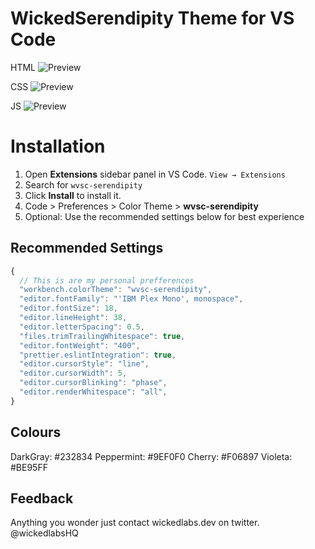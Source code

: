 # WickedSerendipity Theme for VS Code
HTML
![Preview](https://github.com/michael-andreuzza/wvsc-serendipity/blob/master/html.png?raw=true)

CSS
![Preview](https://github.com/michael-andreuzza/wvsc-serendipity/blob/master/css.png?raw=true)

JS
![Preview](https://github.com/michael-andreuzza/wvsc-serendipity/blob/master/js.png?raw=true)




# Installation

1. Open **Extensions** sidebar panel in VS Code. `View → Extensions`
2. Search for `wvsc-serendipity`
3. Click **Install** to install it.
4. Code > Preferences > Color Theme > **wvsc-serendipity**
5. Optional: Use the recommended settings below for best experience

## Recommended Settings

```js
{
  // This is are my personal prefferences
  "workbench.colorTheme": "wvsc-serendipity",
  "editor.fontFamily": "'IBM Plex Mono', monospace",
  "editor.fontSize": 18,
  "editor.lineHeight": 38,
  "editor.letterSpacing": 0.5,
  "files.trimTrailingWhitespace": true,
  "editor.fontWeight": "400",
  "prettier.eslintIntegration": true,
  "editor.cursorStyle": "line",
  "editor.cursorWidth": 5,
  "editor.cursorBlinking": "phase",
  "editor.renderWhitespace": "all",
}
```

## Colours
DarkGray: #232834
Peppermint: #9EF0F0
Cherry: #F06897
Violeta: #BE95FF


## Feedback

Anything you wonder just contact wickedlabs.dev on twitter. @wickedlabsHQ
